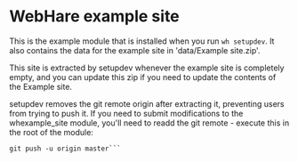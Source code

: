 # WebHare example site

This is the example module that is installed when you run `wh setupdev`. It
also contains the data for the example site in 'data/Example site.zip'.

This site is extracted by setupdev whenever the example site is completely empty,
and you can update this zip if you need to update the contents of the Example site.

setupdev removes the git remote origin after extracting it, preventing users
from trying to push it. If you need to submit modifications to the whexample_site
module, you'll need to readd the git remote - execute this in the root of the
module:

```git remote add origin git@gitlab.b-lex.com:webhare.net/whexample_site.git
git push -u origin master```
